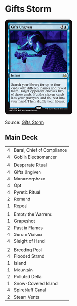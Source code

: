 # Gifts Storm #

![Gifts Ungiven](../../images/Gifts%20Ungiven.jpg)

Source: [Gifts Storm](https://www.mtggoldfish.com/deck/2782306#paper)

## Main Deck ##
|   |   |
|---|-----
| 4 | Baral, Chief of Compliance
| 4 | Goblin Electromancer
|   |   |
| 4 | Desperate Ritual
| 4 | Gifts Ungiven
| 4 | Manamorphose
| 4 | Opt
| 4 | Pyretic Ritual
| 2 | Remand
| 1 | Repeal
|   |   |
| 1 | Empty the Warrens
| 1 | Grapeshot
| 2 | Past in Flames
| 4 | Serum Visions
| 4 | Sleight of Hand
|   |   |
| 2 | Breeding Pool
| 4 | Flooded Strand
| 1 | Island
| 1 | Mountain
| 2 | Polluted Delta
| 1 | Snow-Covered Island
| 4 | Spirebluff Canal
| 2 | Steam Vents
